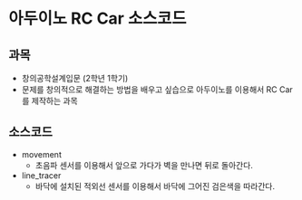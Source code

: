 # 아두이노 RC Car 소스코드

## 과목
- 창의공학설계입문 (2학년 1학기)
- 문제를 창의적으로 해결하는 방법을 배우고 싶습으로 아두이노를 이용해서 RC Car를 제작하는 과목

## 소스코드
- movement
  - 초음파 센서를 이용해서 앞으로 가다가 벽을 만나면 뒤로 돌아간다.
- line_tracer
  - 바닥에 설치된 적외선 센서를 이용해서 바닥에 그어진 검은색을 따라간다.

